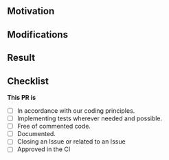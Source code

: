 ## Motivation


## Modifications


## Result


##  Checklist
 **This PR is**
* [ ] In accordance with our coding principles.
* [ ] Implementing tests wherever needed and possible.
* [ ] Free of commented code.
* [ ] Documented.
* [ ] Closing an Issue or related to an Issue
* [ ] Approved in the CI

